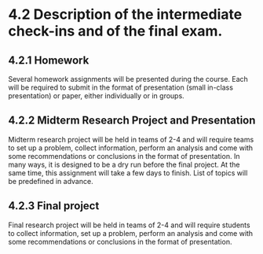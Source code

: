 # 4.2  Description of the intermediate check-ins and of the final exam.

## 4.2.1  Homework
Several homework assignments will be presented during the course. Each will be required to submit in the format of presentation (small in-class presentation) or paper, either individually or in groups.

## 4.2.2  Midterm Research Project and Presentation
Midterm research project will be held in teams of  2-4 and will require teams to set up a problem, collect information, perform an analysis and come with some recommendations or conclusions in the format of presentation. In many ways, it is designed to be a dry run before the final project. At the same time, this assignment will take a few days to finish. List of topics will be predefined in advance.

##  4.2.3 Final project
Final research project will be held in teams of 2-4 and will require students to collect information, set up a problem, perform an analysis and come with some recommendations or conclusions in the format of presentation.
